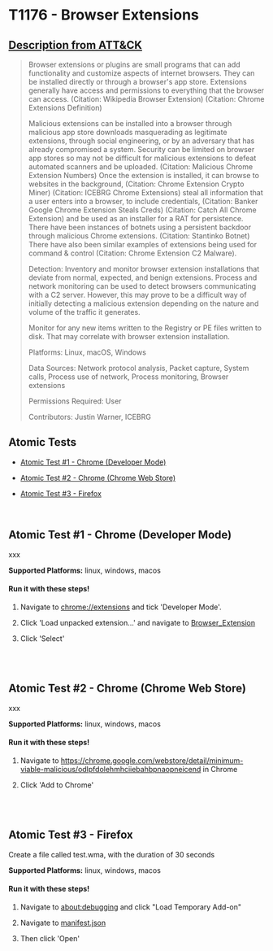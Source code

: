 # T1176 - Browser Extensions
## [Description from ATT&CK](https://attack.mitre.org/wiki/Technique/T1176)
<blockquote>Browser extensions or plugins are small programs that can add functionality and customize aspects of internet browsers. They can be installed directly or through a browser's app store. Extensions generally have access and permissions to everything that the browser can access. (Citation: Wikipedia Browser Extension) (Citation: Chrome Extensions Definition)

Malicious extensions can be installed into a browser through malicious app store downloads masquerading as legitimate extensions, through social engineering, or by an adversary that has already compromised a system. Security can be limited on browser app stores so may not be difficult for malicious extensions to defeat automated scanners and be uploaded. (Citation: Malicious Chrome Extension Numbers) Once the extension is installed, it can browse to websites in the background, (Citation: Chrome Extension Crypto Miner) (Citation: ICEBRG Chrome Extensions) steal all information that a user enters into a browser, to include credentials, (Citation: Banker Google Chrome Extension Steals Creds) (Citation: Catch All Chrome Extension) and be used as an installer for a RAT for persistence. There have been instances of botnets using a persistent backdoor through malicious Chrome extensions. (Citation: Stantinko Botnet) There have also been similar examples of extensions being used for command & control  (Citation: Chrome Extension C2 Malware).

Detection: Inventory and monitor browser extension installations that deviate from normal, expected, and benign extensions. Process and network monitoring can be used to detect browsers communicating with a C2 server. However, this may prove to be a difficult way of initially detecting a malicious extension depending on the nature and volume of the traffic it generates.

Monitor for any new items written to the Registry or PE files written to disk. That may correlate with browser extension installation.

Platforms: Linux, macOS, Windows

Data Sources: Network protocol analysis, Packet capture, System calls, Process use of network, Process monitoring, Browser extensions

Permissions Required: User

Contributors: Justin Warner, ICEBRG</blockquote>

## Atomic Tests

- [Atomic Test #1 - Chrome (Developer Mode)](#atomic-test-1---chrome-developer-mode)

- [Atomic Test #2 - Chrome (Chrome Web Store)](#atomic-test-2---chrome-chrome-web-store)

- [Atomic Test #3 - Firefox](#atomic-test-3---firefox)


<br/>

## Atomic Test #1 - Chrome (Developer Mode)
xxx

**Supported Platforms:** linux, windows, macos


#### Run it with these steps!
1. Navigate to [chrome://extensions](chrome://extensions) and
tick 'Developer Mode'.

2. Click 'Load unpacked extension...' and navigate to
[Browser_Extension](../t1176/)

3. Click 'Select'


<br/>
<br/>

## Atomic Test #2 - Chrome (Chrome Web Store)
xxx

**Supported Platforms:** linux, windows, macos


#### Run it with these steps!
1. Navigate to https://chrome.google.com/webstore/detail/minimum-viable-malicious/odlpfdolehmhciiebahbpnaopneicend
in Chrome

2. Click 'Add to Chrome'


<br/>
<br/>

## Atomic Test #3 - Firefox
Create a file called test.wma, with the duration of 30 seconds

**Supported Platforms:** linux, windows, macos


#### Run it with these steps!
1. Navigate to [about:debugging](about:debugging) and
click "Load Temporary Add-on"

2. Navigate to [manifest.json](./manifest.json)

3. Then click 'Open'

<br/>
